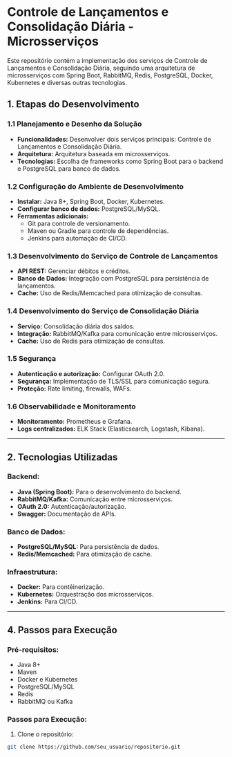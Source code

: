 
# Controle de Lançamentos e Consolidação Diária - Microsserviços

Este repositório contém a implementação dos serviços de Controle de Lançamentos e Consolidação Diária, seguindo uma arquitetura de microsserviços com Spring Boot, RabbitMQ, Redis, PostgreSQL, Docker, Kubernetes e diversas outras tecnologias.

## 1. Etapas do Desenvolvimento

### 1.1 Planejamento e Desenho da Solução
<ul>
 <li><b>Funcionalidades:</b> Desenvolver dois serviços principais: Controle de Lançamentos e Consolidação Diária.</li>
 <li><b>Arquitetura:</b> Arquitetura baseada em microsserviços.</li>
 <li><b>Tecnologias:</b> Escolha de frameworks como Spring Boot para o backend e PostgreSQL para banco de dados.</li>
</ul>

### 1.2 Configuração do Ambiente de Desenvolvimento
<ul>
 <li><b>Instalar:</b> Java 8+, Spring Boot, Docker, Kubernetes.</li>
 <li><b>Configurar banco de dados:</b> PostgreSQL/MySQL.</li>
 <li><b>Ferramentas adicionais:</b>
 <ul>
 <li>Git para controle de versionamento.</li>
 <li>Maven ou Gradle para controle de dependências.</li>
 <li>Jenkins para automação de CI/CD.</li>
 </ul>
 </li>
</ul>

### 1.3 Desenvolvimento do Serviço de Controle de Lançamentos
<ul>
 <li><b>API REST:</b> Gerenciar débitos e créditos.</li>
 <li><b>Banco de Dados:</b> Integração com PostgreSQL para persistência de lançamentos.</li>
 <li><b>Cache:</b> Uso de Redis/Memcached para otimização de consultas.</li>
</ul>

### 1.4 Desenvolvimento do Serviço de Consolidação Diária
<ul>
 <li><b>Serviço:</b> Consolidação diária dos saldos.</li>
 <li><b>Integração:</b> RabbitMQ/Kafka para comunicação entre microsserviços.</li>
 <li><b>Cache:</b> Uso de Redis para otimização de consultas.</li>
</ul>

### 1.5 Segurança
<ul>
 <li><b>Autenticação e autorização:</b> Configurar OAuth 2.0.</li>
 <li><b>Segurança:</b> Implementação de TLS/SSL para comunicação segura.</li>
 <li><b>Proteção:</b> Rate limiting, firewalls, WAFs.</li>
</ul>

### 1.6 Observabilidade e Monitoramento
<ul>
 <li><b>Monitoramento:</b> Prometheus e Grafana.</li>
 <li><b>Logs centralizados:</b> ELK Stack (Elasticsearch, Logstash, Kibana).</li>
</ul>

---

## 2. Tecnologias Utilizadas

### Backend:
<ul>
 <li><b>Java (Spring Boot):</b> Para o desenvolvimento do backend.</li>
 <li><b>RabbitMQ/Kafka:</b> Comunicação entre microsserviços.</li>
 <li><b>OAuth 2.0:</b> Autenticação/autorização.</li>
 <li><b>Swagger:</b> Documentação de APIs.</li>
</ul>

### Banco de Dados:
<ul>
 <li><b>PostgreSQL/MySQL:</b> Para persistência de dados.</li>
 <li><b>Redis/Memcached:</b> Para otimização de cache.</li>
</ul>

### Infraestrutura:
<ul>
 <li><b>Docker:</b> Para contêinerização.</li>
 <li><b>Kubernetes:</b> Orquestração dos microsserviços.</li>
 <li><b>Jenkins:</b> Para CI/CD.</li>
</ul>

---

## 4. Passos para Execução

### Pré-requisitos:
<ul>
 <li>Java 8+</li>
 <li>Maven</li>
 <li>Docker e Kubernetes</li>
 <li>PostgreSQL/MySQL</li>
 <li>Redis</li>
 <li>RabbitMQ ou Kafka</li>
</ul>

### Passos para Execução:
1. Clone o repositório:
 ```bash
 git clone https://github.com/seu_usuario/repositorio.git
